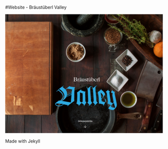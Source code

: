 
#Website - Bräustüberl Valley

![Screenshot](https://github.com/bs-valley/bs-valley.github.io/blob/master/screenshot.png)

Made with Jekyll
